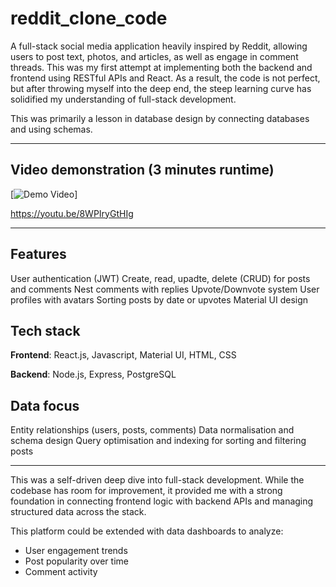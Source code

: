 # reddit_clone_code

A full-stack social media application heavily inspired by Reddit, allowing users to post text, photos, and articles, as well as engage in comment threads. This was my first attempt at implementing both the backend and frontend using RESTful APIs and React. As a result, the code is not perfect, but after throwing myself into the deep end, the steep learning curve has solidified my understanding of full-stack development.

This was primarily a lesson in database design by connecting databases and using schemas. 

----------------------------------------------------------------------------

## Video demonstration (3 minutes runtime)

[![Demo Video]((https://youtu.be/8WPIryGtHIg))]

https://youtu.be/8WPIryGtHIg



----------------------------------------------------------------------------

## Features

User authentication (JWT)
Create, read, upadte, delete (CRUD) for posts and comments
Nest comments with replies
Upvote/Downvote system
User profiles with avatars
Sorting posts by date or upvotes
Material UI design

## Tech stack

**Frontend**:
React.js, Javascript, Material UI, HTML, CSS

**Backend**:
Node.js, Express, PostgreSQL

## Data focus

Entity relationships (users, posts, comments)
Data normalisation and schema design
Query optimisation and indexing for sorting and filtering posts


----------------------------------------------------------------------------

This was a self-driven deep dive into full-stack development. While the codebase has room for improvement, it provided me with a strong foundation in connecting frontend logic with backend APIs and managing structured data across the stack.

This platform could be extended with data dashboards to analyze:
- User engagement trends
- Post popularity over time
- Comment activity 


